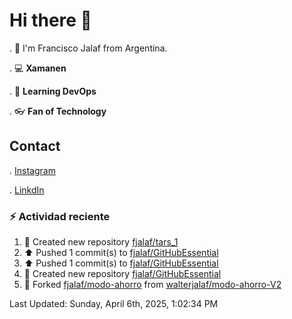 # Hi there 👋

. :raising_hand: I'm Francisco Jalaf from Argentina.

. :computer: **Xamanen**

. :pencil: **Learning DevOps**

. :eyeglasses: **Fan of Technology**

## Contact

. [Instagram](https://www.instagram.com/francisco.jalaf/)

. [LinkdIn](www.linkedin.com/in/fjalaf)

### :zap: Actividad reciente
<!--RECENT_ACTIVITY:start-->
1. 📔 Created new repository [fjalaf/tars_1](https://github.com/fjalaf/tars_1)<br>
2. ⬆️ Pushed 1 commit(s) to [fjalaf/GitHubEssential](https://github.com/fjalaf/GitHubEssential)<br>
3. ⬆️ Pushed 1 commit(s) to [fjalaf/GitHubEssential](https://github.com/fjalaf/GitHubEssential)<br>
4. 📔 Created new repository [fjalaf/GitHubEssential](https://github.com/fjalaf/GitHubEssential)<br>
5. 🔱 Forked [fjalaf/modo-ahorro](https://github.com/fjalaf/modo-ahorro) from [walterjalaf/modo-ahorro-V2](https://github.com/walterjalaf/modo-ahorro-V2)<br>
<!--RECENT_ACTIVITY:end-->
<!--RECENT_ACTIVITY:last_update-->
Last Updated: Sunday, April 6th, 2025, 1:02:34 PM
<!--RECENT_ACTIVITY:last_update_end-->
